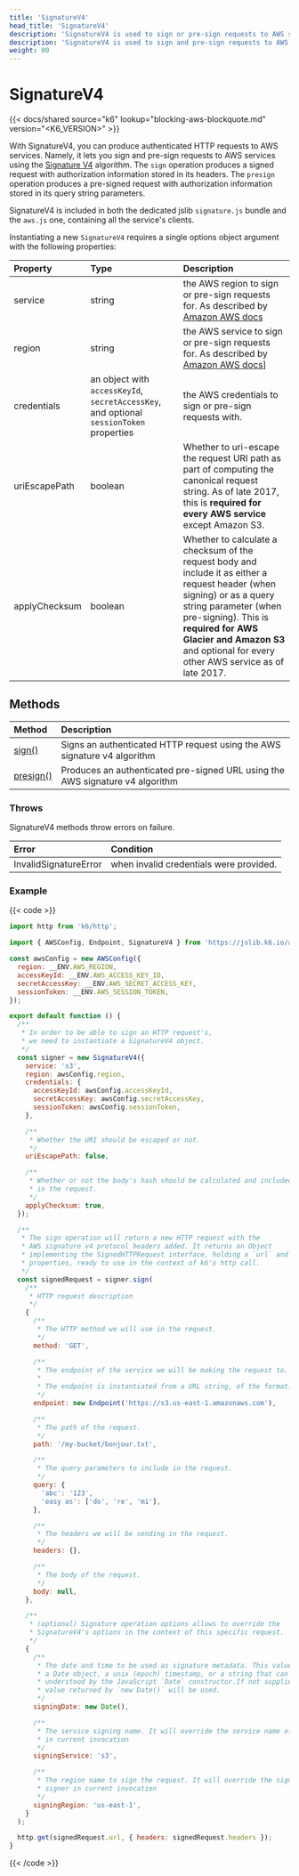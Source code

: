 ```yaml
---
title: 'SignatureV4'
head_title: 'SignatureV4'
description: 'SignatureV4 is used to sign or pre-sign requests to AWS services using the Signature V4 algorithm'
description: 'SignatureV4 is used to sign and pre-sign requests to AWS services using the Signature V4 algorithm'
weight: 00
---
```


# SignatureV4

{{< docs/shared source="k6" lookup="blocking-aws-blockquote.md" version="<K6_VERSION>" >}}

With SignatureV4, you can produce authenticated HTTP requests to AWS services. Namely, it lets you sign and pre-sign requests to AWS services using the [Signature V4](https://docs.aws.amazon.com/general/latest/gr/signature-version-4.html) algorithm. The `sign` operation produces a signed request with authorization information stored in its headers.
The `presign` operation produces a pre-signed request with authorization information stored in its query string parameters.

SignatureV4 is included in both the dedicated jslib `signature.js` bundle and the `aws.js` one, containing all the service's clients.

Instantiating a new `SignatureV4` requires a single options object argument with the following properties:

| Property      | Type                                                                                    | Description                                                                                                                                                                                                                                                                  |
| :------------ | :-------------------------------------------------------------------------------------- | :--------------------------------------------------------------------------------------------------------------------------------------------------------------------------------------------------------------------------------------------------------------------------- |
| service       | string                                                                                  | the AWS region to sign or pre-sign requests for. As described by [Amazon AWS docs](https://docs.aws.amazon.com/general/latest/gr/rande.html)                                                                                                                                 |
| region        | string                                                                                  | the AWS service to sign or pre-sign requests for. As described by [Amazon AWS docs](https://aws.amazon.com/about-aws/global-infrastructure/regions_az/)]                                                                                                                     |
| credentials   | an object with `accessKeyId`, `secretAccessKey`, and optional `sessionToken` properties | the AWS credentials to sign or pre-sign requests with.                                                                                                                                                                                                                       |
| uriEscapePath | boolean                                                                                 | Whether to uri-escape the request URI path as part of computing the canonical request string. As of late 2017, this is **required for every AWS service** except Amazon S3.                                                                                                  |
| applyChecksum | boolean                                                                                 | Whether to calculate a checksum of the request body and include it as either a request header (when signing) or as a query string parameter (when pre-signing). This is **required for AWS Glacier and Amazon S3** and optional for every other AWS service as of late 2017. |

## Methods

<!-- vale off -->

| Method                                                                                             | Description                                                                   |
| :------------------------------------------------------------------------------------------------- | :---------------------------------------------------------------------------- |
| [sign()](https://grafana.com/docs/k6/<K6_VERSION>/javascript-api/jslib/aws/signaturev4/sign)       | Signs an authenticated HTTP request using the AWS signature v4 algorithm      |
| [presign()](https://grafana.com/docs/k6/<K6_VERSION>/javascript-api/jslib/aws/signaturev4/presign) | Produces an authenticated pre-signed URL using the AWS signature v4 algorithm |

<!-- vale on -->

### Throws

SignatureV4 methods throw errors on failure.

| Error                 | Condition                               |
| :-------------------- | :-------------------------------------- |
| InvalidSignatureError | when invalid credentials were provided. |

### Example

{{< code >}}

```javascript
import http from 'k6/http';

import { AWSConfig, Endpoint, SignatureV4 } from 'https://jslib.k6.io/aws/0.12.3/signature.js';

const awsConfig = new AWSConfig({
  region: __ENV.AWS_REGION,
  accessKeyId: __ENV.AWS_ACCESS_KEY_ID,
  secretAccessKey: __ENV.AWS_SECRET_ACCESS_KEY,
  sessionToken: __ENV.AWS_SESSION_TOKEN,
});

export default function () {
  /**
   * In order to be able to sign an HTTP request's,
   * we need to instantiate a SignatureV4 object.
   */
  const signer = new SignatureV4({
    service: 's3',
    region: awsConfig.region,
    credentials: {
      accessKeyId: awsConfig.accessKeyId,
      secretAccessKey: awsConfig.secretAccessKey,
      sessionToken: awsConfig.sessionToken,
    },

    /**
     * Whether the URI should be escaped or not.
     */
    uriEscapePath: false,

    /**
     * Whether or not the body's hash should be calculated and included
     * in the request.
     */
    applyChecksum: true,
  });

  /**
   * The sign operation will return a new HTTP request with the
   * AWS signature v4 protocol headers added. It returns an Object
   * implementing the SignedHTTPRequest interface, holding a `url` and a `headers`
   * properties, ready to use in the context of k6's http call.
   */
  const signedRequest = signer.sign(
    /**
     * HTTP request description
     */
    {
      /**
       * The HTTP method we will use in the request.
       */
      method: 'GET',

      /**
       * The endpoint of the service we will be making the request to.
       *
       * The endpoint is instantiated from a URL string, of the format: `{scheme}://{hostname}[:{port}]`
       */
      endpoint: new Endpoint('https://s3.us-east-1.amazonaws.com'),

      /**
       * The path of the request.
       */
      path: '/my-bucket/bonjour.txt',

      /**
       * The query parameters to include in the request.
       */
      query: {
        'abc': '123',
        'easy as': ['do', 're', 'mi'],
      },

      /**
       * The headers we will be sending in the request.
       */
      headers: {},

      /**
       * The body of the request.
       */
      body: null,
    },

    /**
     * (optional) Signature operation options allows to override the
     * SignatureV4's options in the context of this specific request.
     */
    {
      /**
       * The date and time to be used as signature metadata. This value should be
       * a Date object, a unix (epoch) timestamp, or a string that can be
       * understood by the JavaScript `Date` constructor.If not supplied, the
       * value returned by `new Date()` will be used.
       */
      signingDate: new Date(),

      /**
       * The service signing name. It will override the service name of the signer
       * in current invocation
       */
      signingService: 's3',

      /**
       * The region name to sign the request. It will override the signing region of the
       * signer in current invocation
       */
      signingRegion: 'us-east-1',
    }
  );

  http.get(signedRequest.url, { headers: signedRequest.headers });
}
```

{{< /code >}}
